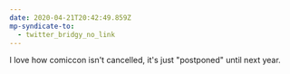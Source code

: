 ```yaml
---
date: 2020-04-21T20:42:49.859Z
mp-syndicate-to:
  - twitter_bridgy_no_link
---
```


I love how comiccon isn't cancelled, it's just "postponed" until next year.
